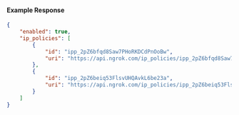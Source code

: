 <!-- Code generated for API Clients. DO NOT EDIT. -->

#### Example Response

```json
{
	"enabled": true,
	"ip_policies": [
		{
			"id": "ipp_2pZ6bfqd8Saw7PHoRKDCdPnOoBw",
			"uri": "https://api.ngrok.com/ip_policies/ipp_2pZ6bfqd8Saw7PHoRKDCdPnOoBw"
		},
		{
			"id": "ipp_2pZ6beiq53FlsvUHQAvkL6be23a",
			"uri": "https://api.ngrok.com/ip_policies/ipp_2pZ6beiq53FlsvUHQAvkL6be23a"
		}
	]
}
```

